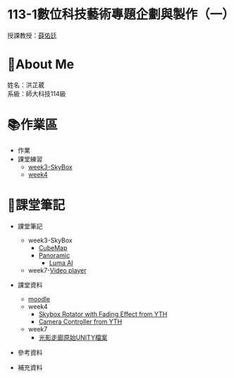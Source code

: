 # 113-1數位科技藝術專題企劃與製作（一）
授課教授：[薛佑廷](https://github.com/hsuehyt)
# :sheep:About Me
姓名：洪芷葳  
系級：師大科技114級
# :books:作業區
+ 作業
+ 課堂練習
    + [week3-SkyBox](https://github.com/WeiweiHung/Seminar_in_Digital_Technical_Arts_Planning_-_Production/tree/main/0912class/Assets/Materials/SkyBox0919)
    + [week4](https://github.com/WeiweiHung/Seminar_in_Digital_Technical_Arts_Planning_-_Production/tree/main/0912class/Assets/scripts/0926)

# :closed_book:課堂筆記
+ 課堂筆記
    + week3-SkyBox
        + [CubeMap](https://docs.unity3d.com/Manual/class-Cubemap.html)
        + [Panoramic](https://docs.unity3d.com/Manual/VideoPanoramic.html)
            + [Luma AI](https://lumalabs.ai/dream-machine)
    + week7-[Video player]()
    
+ 課堂資料  
    + [moodle](https://moodle3.ntnu.edu.tw/course/view.php?id=45610)
    + week4
        + [Skybox Rotator with Fading Effect from YTH](https://github.com/hsuehyt/SkyboxRotator)
        + [Camera Controller from YTH](https://github.com/hsuehyt/CameraController)
    + week7
        + [光影走廊原始UNITY檔案](https://github.com/hsuehyt/StageOfLight)
+ 參考資料
   
+ 補充資料
